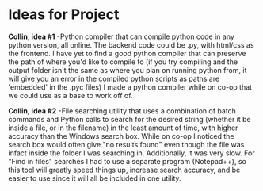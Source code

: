 # Ideas for Project

**Collin, idea #1**
-Python compiler that can compile python code in any python version, all online. The backend code could be .py, with html/css as the frontend. I have yet to find a good python compiler that can preserve the path of where you'd like to compile to (if you try compiling and the output folder isn't the same as where you plan on running python from, it will give you an error in the compiled python scripts as paths are 'embedded' in the .pyc files) I made a python compiler while on co-op that we could use as a base to work off of.

**Collin, idea #2**
-File searching utility that uses a combination of batch commands and Python calls to search for the desired string (whether it be inside a file, or in the filename) in the least amount of time, with higher accuracy than the Windows search box. While on co-op I noticed the search box would often give "no results found" even though the file was infact inside the folder I was searching in. Additionally, it was very slow. For "Find in files" searches I had to use a separate program (Notepad++), so this tool will greatly speed things up, increase search accuracy, and be easier to use since it will all be included in one utility.

